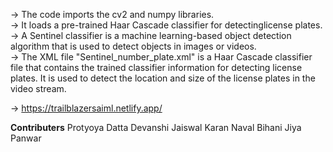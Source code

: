 -> The code imports the cv2 and numpy libraries.                                    
-> It loads a pre-trained Haar Cascade classifier for detectinglicense plates.                                   
-> A Sentinel classifier is a machine learning-based object detection algorithm that is used to detect objects in images or videos.               
-> The XML file "Sentinel_number_plate.xml" is a Haar Cascade classifier file that contains the trained classifier information for detecting license plates. It is used to detect the location and size of the license plates in the video stream.

-> https://trailblazersaiml.netlify.app/

**Contributers**
Protyoya Datta
Devanshi Jaiswal
Karan
Naval Bihani
Jiya Panwar

